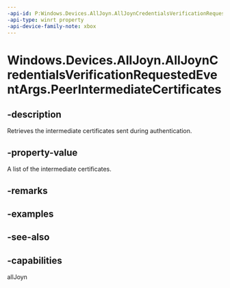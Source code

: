 ```yaml
---
-api-id: P:Windows.Devices.AllJoyn.AllJoynCredentialsVerificationRequestedEventArgs.PeerIntermediateCertificates
-api-type: winrt property
-api-device-family-note: xbox
---
```


<!-- Property syntax
public Windows.Foundation.Collections.IVectorView<Windows.Security.Cryptography.Certificates.Certificate> PeerIntermediateCertificates { get; }
-->

# Windows.Devices.AllJoyn.AllJoynCredentialsVerificationRequestedEventArgs.PeerIntermediateCertificates

## -description
Retrieves the intermediate certificates sent during authentication.

## -property-value
A list of the intermediate certificates.

## -remarks

## -examples

## -see-also


## -capabilities
allJoyn